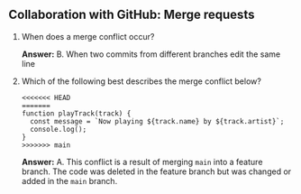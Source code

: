 ## Collaboration with GitHub: Merge requests

1. When does a merge conflict occur?

    **Answer:** B. When two commits from different branches edit the same line

2. Which of the following best describes the merge conflict below?

    ```
    <<<<<<< HEAD
    =======
    function playTrack(track) {
      const message = `Now playing ${track.name} by ${track.artist}`;
      console.log();
    }
    >>>>>>> main
    ```

    **Answer:** A. This conflict is a result of merging `main` into a feature branch. The code was deleted in the feature branch but was changed or added in the `main` branch.
